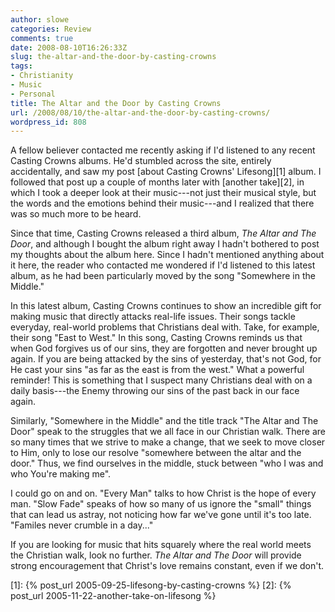 ```yaml
---
author: slowe
categories: Review
comments: true
date: 2008-08-10T16:26:33Z
slug: the-altar-and-the-door-by-casting-crowns
tags:
- Christianity
- Music
- Personal
title: The Altar and the Door by Casting Crowns
url: /2008/08/10/the-altar-and-the-door-by-casting-crowns/
wordpress_id: 808
---
```


A fellow believer contacted me recently asking if I'd listened to any recent Casting Crowns albums. He'd stumbled across the site, entirely accidentally, and saw my post [about Casting Crowns' Lifesong][1] album. I followed that post up a couple of months later with [another take][2], in which I took a deeper look at their music---not just their musical style, but the words and the emotions behind their music---and I realized that there was so much more to be heard.

Since that time, Casting Crowns released a third album, _The Altar and The Door_, and although I bought the album right away I hadn't bothered to post my thoughts about the album here. Since I hadn't mentioned anything about it here, the reader who contacted me wondered if I'd listened to this latest album, as he had been particularly moved by the song "Somewhere in the Middle."

In this latest album, Casting Crowns continues to show an incredible gift for making music that directly attacks real-life issues. Their songs tackle everyday, real-world problems that Christians deal with. Take, for example, their song "East to West." In this song, Casting Crowns reminds us that when God forgives us of our sins, they are forgotten and never brought up again. If you are being attacked by the sins of yesterday, that's not God, for He cast your sins "as far as the east is from the west." What a powerful reminder! This is something that I suspect many Christians deal with on a daily basis---the Enemy throwing our sins of the past back in our face again.

Similarly, "Somewhere in the Middle" and the title track "The Altar and The Door" speak to the struggles that we all face in our Christian walk. There are so many times that we strive to make a change, that we seek to move closer to Him, only to lose our resolve "somewhere between the altar and the door." Thus, we find ourselves in the middle, stuck between "who I was and who You're making me".

I could go on and on. "Every Man" talks to how Christ is the hope of every man. "Slow Fade" speaks of how so many of us ignore the "small" things that can lead us astray, not noticing how far we've gone until it's too late. "Familes never crumble in a day..."

If you are looking for music that hits squarely where the real world meets the Christian walk, look no further. _The Altar and The Door_ will provide strong encouragement that Christ's love remains constant, even if we don't.

[1]: {% post_url 2005-09-25-lifesong-by-casting-crowns %}
[2]: {% post_url 2005-11-22-another-take-on-lifesong %}
